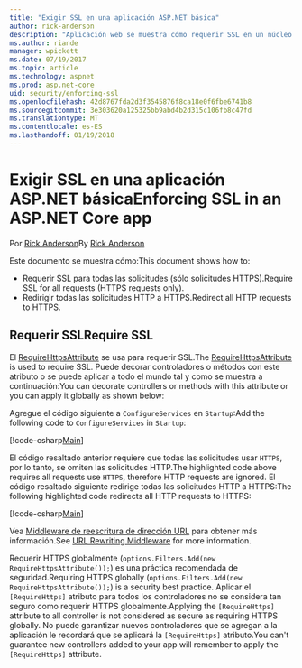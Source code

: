 ```yaml
---
title: "Exigir SSL en una aplicación ASP.NET básica"
author: rick-anderson
description: "Aplicación web se muestra cómo requerir SSL en un núcleo de ASP.NET"
ms.author: riande
manager: wpickett
ms.date: 07/19/2017
ms.topic: article
ms.technology: aspnet
ms.prod: asp.net-core
uid: security/enforcing-ssl
ms.openlocfilehash: 42d8767fda2d3f3545876f8ca18e0f6fbe6741b8
ms.sourcegitcommit: 3e303620a125325bb9abd4b2d315c106fb8c47fd
ms.translationtype: MT
ms.contentlocale: es-ES
ms.lasthandoff: 01/19/2018
---
```

# <a name="enforcing-ssl-in-an-aspnet-core-app"></a><span data-ttu-id="36079-103">Exigir SSL en una aplicación ASP.NET básica</span><span class="sxs-lookup"><span data-stu-id="36079-103">Enforcing SSL in an ASP.NET Core app</span></span>

<span data-ttu-id="36079-104">Por [Rick Anderson](https://twitter.com/RickAndMSFT)</span><span class="sxs-lookup"><span data-stu-id="36079-104">By [Rick Anderson](https://twitter.com/RickAndMSFT)</span></span>

<span data-ttu-id="36079-105">Este documento se muestra cómo:</span><span class="sxs-lookup"><span data-stu-id="36079-105">This document shows how to:</span></span>

- <span data-ttu-id="36079-106">Requerir SSL para todas las solicitudes (sólo solicitudes HTTPS).</span><span class="sxs-lookup"><span data-stu-id="36079-106">Require SSL for all requests (HTTPS requests only).</span></span>
- <span data-ttu-id="36079-107">Redirigir todas las solicitudes HTTP a HTTPS.</span><span class="sxs-lookup"><span data-stu-id="36079-107">Redirect all HTTP requests to HTTPS.</span></span>

## <a name="require-ssl"></a><span data-ttu-id="36079-108">Requerir SSL</span><span class="sxs-lookup"><span data-stu-id="36079-108">Require SSL</span></span>

<span data-ttu-id="36079-109">El [RequireHttpsAttribute](https://docs.microsoft.com/aspnet/core/api/microsoft.aspnetcore.mvc.requirehttpsattribute) se usa para requerir SSL.</span><span class="sxs-lookup"><span data-stu-id="36079-109">The [RequireHttpsAttribute](https://docs.microsoft.com/aspnet/core/api/microsoft.aspnetcore.mvc.requirehttpsattribute) is used to require SSL.</span></span> <span data-ttu-id="36079-110">Puede decorar controladores o métodos con este atributo o se puede aplicar a todo el mundo tal y como se muestra a continuación:</span><span class="sxs-lookup"><span data-stu-id="36079-110">You can decorate controllers or methods with this attribute or you can apply it globally as shown below:</span></span>

<span data-ttu-id="36079-111">Agregue el código siguiente a `ConfigureServices` en `Startup`:</span><span class="sxs-lookup"><span data-stu-id="36079-111">Add the following code to `ConfigureServices` in `Startup`:</span></span>

[!code-csharp[Main](authentication/accconfirm/sample/WebApp1/Startup.cs?name=snippet2&highlight=4-)]

<span data-ttu-id="36079-112">El código resaltado anterior requiere que todas las solicitudes usar `HTTPS`, por lo tanto, se omiten las solicitudes HTTP.</span><span class="sxs-lookup"><span data-stu-id="36079-112">The highlighted code above requires all requests use `HTTPS`, therefore HTTP requests are ignored.</span></span> <span data-ttu-id="36079-113">El código resaltado siguiente redirige todas las solicitudes HTTP a HTTPS:</span><span class="sxs-lookup"><span data-stu-id="36079-113">The following highlighted code redirects all HTTP requests to HTTPS:</span></span>

[!code-csharp[Main](authentication/accconfirm/sample/WebApp1/Startup.cs?name=snippet_AddRedirectToHttps&highlight=7-)]

<span data-ttu-id="36079-114">Vea [Middleware de reescritura de dirección URL](xref:fundamentals/url-rewriting) para obtener más información.</span><span class="sxs-lookup"><span data-stu-id="36079-114">See [URL Rewriting Middleware](xref:fundamentals/url-rewriting) for more information.</span></span>

<span data-ttu-id="36079-115">Requerir HTTPS globalmente (`options.Filters.Add(new RequireHttpsAttribute());`) es una práctica recomendada de seguridad.</span><span class="sxs-lookup"><span data-stu-id="36079-115">Requiring HTTPS globally (`options.Filters.Add(new RequireHttpsAttribute());`) is a security best practice.</span></span> <span data-ttu-id="36079-116">Aplicar el `[RequireHttps]` atributo para todos los controladores no se considera tan seguro como requerir HTTPS globalmente.</span><span class="sxs-lookup"><span data-stu-id="36079-116">Applying the `[RequireHttps]` attribute to all controller is not considered as secure as requiring HTTPS globally.</span></span> <span data-ttu-id="36079-117">No puede garantizar nuevos controladores que se agregan a la aplicación le recordará que se aplicará la `[RequireHttps]` atributo.</span><span class="sxs-lookup"><span data-stu-id="36079-117">You can't guarantee new controllers added to your app will remember to apply the `[RequireHttps]` attribute.</span></span>
